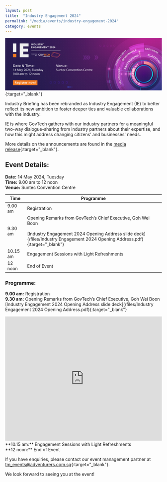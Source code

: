 ```yaml
---
layout: post
title:  "Industry Engagement 2024"
permalink: "/media/events/industry-engagement-2024"
category: events
---
```


[![GovTech Industry Engagement 2024](/images/media/events/GovTech_IE2024_EventsPageBanner_V5.png)](https://go.gov.sg/ie2024-reg){:target="_blank"}

Industry Briefing has been rebranded as Industry Engagement (IE) to better reflect its new ambition to foster deeper ties and valuable collaborations with the industry. 

IE is where GovTech gathers with our industry partners for a meaningful two-way dialogue-sharing from industry partners about their expertise, and how this might address changing citizens’ and businesses' needs.

More details on the announcements are found in the [media release](https://www.tech.gov.sg/media/media-releases/2024-05-14-government-ict-procurement-opportunities-in-fy24){:target="_blank"}.

## Event Details:
**Date:** 14 May 2024, Tuesday
<br>**Time:** 9.00 am to 12 noon
<br>**Venue:** Suntec Convention Centre

| Time | Programme |
| ----------- | ----------- |
| 9.00 am  | Registration |
| 9.30 am  | Opening Remarks from GovTech’s Chief Executive, Goh Wei Boon<br><br>[Industry Engagement 2024 Opening Address slide deck](/files/Industry Engagement 2024 Opening Address.pdf){:target="_blank"} |
| 10.15 am | Engagement Sessions with Light Refreshments |
| 12 noon  | End of Event |

### Programme:

**9.00 am:** Registration
<br>**9.30 am:** Opening Remarks from GovTech’s Chief Executive, Goh Wei Boon
<br>[Industry Engagement 2024 Opening Address slide deck](/files/Industry Engagement 2024 Opening Address.pdf){:target="_blank"}

<iframe style="max-width: 100%;" width="100%" height="400" src="https://www.youtube.com/embed/aEgsYHFy1CQ?si=R4W_Uwk86dp69wMk" title="YouTube video player" frameborder="0" allow="accelerometer; autoplay; clipboard-write; encrypted-media; gyroscope; picture-in-picture" allowfullscreen></iframe>
<br>**10.15 am:** Engagement Sessions with Light Refreshments
<br>**12 noon:** End of Event

If you have enquiries, please contact our event management partner at <tm_events@adventurers.com.sg>{:target="_blank"}.

We look forward to seeing you at the event!
